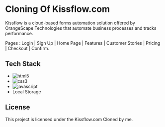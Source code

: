 # Cloning Of Kissflow.com


Kissflow is a cloud-based forms automation solution offered by OrangeScape Technologies that automate business processes and tracks performance.


Pages : Login | Sign Up | Home Page | Features | Customer Stories | Pricing | Checkout | Confirm.


## Tech Stack

*  <img src="https://img.shields.io/badge/HTML5-E34F26?style=for-the-badge&logo=html5&logoColor=white" alt="html5" />
*  <img src="https://img.shields.io/badge/CSS3-1572B6?style=for-the-badge&logo=css3&logoColor=white" alt="css3" />
*  <img src="https://img.shields.io/badge/JavaScript-323330?style=for-the-badge&logo=javascript&logoColor=F7DF1E" alt="javascript" />
* Local Storage





## License
This project is licensed under the Kissflow.com Cloned by me.
